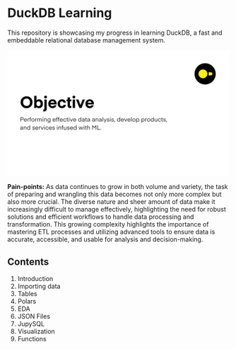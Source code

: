 # DuckDB Learning
This repository is showcasing my progress in learning DuckDB, a fast and embeddable relational database management system.

![Objective](https://github.com/lymphoidcell/duckdb/blob/main/objective.png)

**Pain-points:** As data continues to grow in both volume and variety, the task of preparing and wrangling this data becomes not only more complex but also more crucial. The diverse nature and sheer amount of data make it increasingly difficult to manage effectively, highlighting the need for robust solutions and efficient workflows to handle data processing and transformation. This growing complexity highlights the importance of mastering ETL processes and utilizing advanced tools to ensure data is accurate, accessible, and usable for analysis and decision-making.

## Contents
1. Introduction
2. Importing data
3. Tables
4. Polars
5. EDA
6. JSON Files
7. JupySQL
8. Visualization
9. Functions
